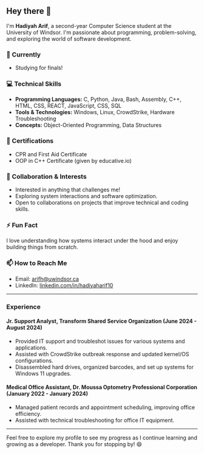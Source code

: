 ## Hey there 👋

I'm **Hadiyah Arif**, a second-year Computer Science student at the University of Windsor. I'm passionate about programming, problem-solving, and exploring the world of software development.

### 🧠 Currently 
- Studying for finals!

### 💻 Technical Skills
- **Programming Languages:** C, Python, Java, Bash, Assembly, C++, HTML, CSS, REACT, JavaScript, CSS, SQL
- **Tools & Technologies:** Windows, Linux, CrowdStrike, Hardware Troubleshooting
- **Concepts:** Object-Oriented Programming, Data Structures

### 🔖 Certifications
- CPR and First Aid Certificate
- OOP in C++ Certificate (given by educative.io)
  

### 👯 Collaboration & Interests
- Interested in anything that challenges me!
- Exploring system interactions and software optimization.
- Open to collaborations on projects that improve technical and coding skills.

### ⚡ Fun Fact
I love understanding how systems interact under the hood and enjoy building things from scratch.

### 📫 How to Reach Me
- Email: [arifh@uwindsor.ca](mailto:arifh@uwindsor.ca)
- LinkedIn: [linkedin.com/in/hadiyaharif10](https://www.linkedin.com/in/hadiyaharif10)

---

### Experience
#### Jr. Support Analyst, Transform Shared Service Organization (June 2024 - August 2024)
- Provided IT support and troubleshot issues for various systems and applications.
- Assisted with CrowdStrike outbreak response and updated kernel/OS configurations.
- Disassembled hard drives, organized barcodes, and set up systems for Windows 11 upgrades.

#### Medical Office Assistant, Dr. Moussa Optometry Professional Corporation (January 2022 - January 2024)
- Managed patient records and appointment scheduling, improving office efficiency.
- Assisted with technical troubleshooting for office IT equipment.

---

Feel free to explore my profile to see my progress as I continue learning and growing as a developer. Thank you for stopping by! 😄


